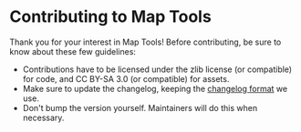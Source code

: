 # Contributing to Map Tools

Thank you for your interest in Map Tools! Before contributing,
be sure to know about these few guidelines:

- Contributions have to be licensed under the zlib license (or compatible)
  for code, and CC BY-SA 3.0 (or compatible) for assets.
- Make sure to update the changelog, keeping the
  [changelog format](http://keepachangelog.com/en/1.0.0/) we use.
- Don't bump the version yourself. Maintainers will do this when necessary.

